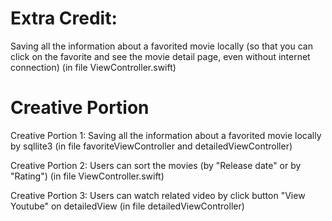 #  Extra Credit: 

Saving all the information about a favorited movie locally (so that you can click on the favorite and see the movie detail page, even without internet connection)    (in file ViewController.swift)

# Creative Portion

Creative Portion 1: Saving all the information about a favorited movie locally by sqllite3
(in file favoriteViewController and detailedViewController)

Creative Portion 2: Users can sort the movies (by "Release date" or by "Rating") (in file ViewController.swift)

Creative Portion 3: Users can watch related video by click button "View Youtube" on detailedView (in file detailedViewController)
